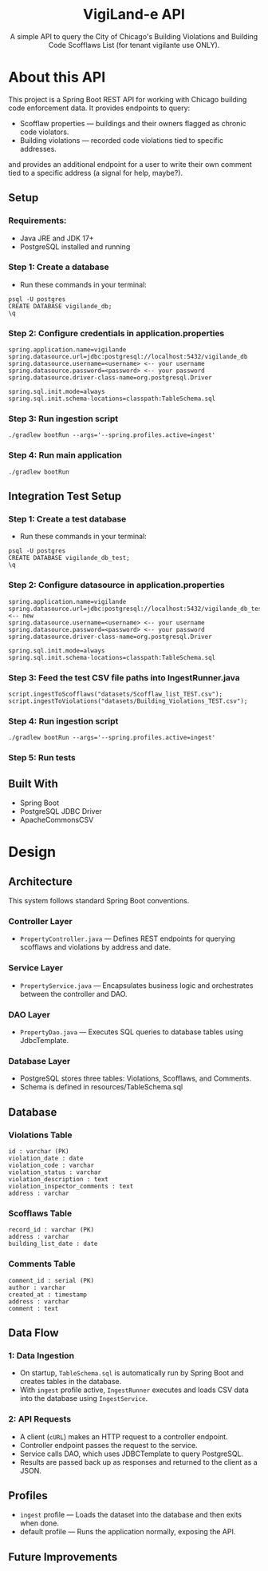 <br />
<div align="center">
<h1 align="center">VigiLand-e API</h1>

  <p align="center">
    A simple API to query the City of Chicago's Building Violations and Building Code Scofflaws List (for tenant vigilante use ONLY).
  </p>
</div>

# About this API
This project is a Spring Boot REST API for working with Chicago building code enforcement data. It provides endpoints to query:
* Scofflaw properties — buildings and their owners flagged as chronic code violators.
* Building violations — recorded code violations tied to specific addresses.

and provides an additional endpoint for a user to write their own comment tied to a specific address (a signal for help, maybe?).

## Setup
### Requirements:
* Java JRE and JDK 17+
* PostgreSQL installed and running
### Step 1: Create a database
* Run these commands in your terminal:
``` 
psql -U postgres
CREATE DATABASE vigilande_db;
\q
```
### Step 2: Configure credentials in application.properties
```
spring.application.name=vigilande
spring.datasource.url=jdbc:postgresql://localhost:5432/vigilande_db
spring.datasource.username=<username> <-- your username
spring.datasource.password=<password> <-- your password
spring.datasource.driver-class-name=org.postgresql.Driver

spring.sql.init.mode=always
spring.sql.init.schema-locations=classpath:TableSchema.sql
```

### Step 3: Run ingestion script
```
./gradlew bootRun --args='--spring.profiles.active=ingest'
```

### Step 4: Run main application
```
./gradlew bootRun
```

## Integration Test Setup
### Step 1: Create a test database
* Run these commands in your terminal:
``` 
psql -U postgres
CREATE DATABASE vigilande_db_test;
\q
```
### Step 2: Configure datasource in application.properties
```
spring.application.name=vigilande
spring.datasource.url=jdbc:postgresql://localhost:5432/vigilande_db_test <-- new
spring.datasource.username=<username> <-- your username
spring.datasource.password=<password> <-- your password
spring.datasource.driver-class-name=org.postgresql.Driver

spring.sql.init.mode=always
spring.sql.init.schema-locations=classpath:TableSchema.sql
```
### Step 3: Feed the test CSV file paths into IngestRunner.java
```
script.ingestToScofflaws("datasets/Scofflaw_list_TEST.csv");
script.ingestToViolations("datasets/Building_Violations_TEST.csv");
```
### Step 4: Run ingestion script
```
./gradlew bootRun --args='--spring.profiles.active=ingest'
```
### Step 5: Run tests

## Built With
* Spring Boot
* PostgreSQL JDBC Driver
* ApacheCommonsCSV

# Design
## Architecture
This system follows standard Spring Boot conventions.
### Controller Layer
* `PropertyController.java` — Defines REST endpoints for querying scofflaws and violations by address and date.

### Service Layer

* `PropertyService.java` — Encapsulates business logic and orchestrates between the controller and DAO.

### DAO Layer

* `PropertyDao.java` — Executes SQL queries to database tables using JdbcTemplate.

### Database Layer
* PostgreSQL stores three tables: Violations, Scofflaws, and Comments.
* Schema is defined in resources/TableSchema.sql

## Database
### Violations Table
```
id : varchar (PK)
violation_date : date
violation_code : varchar
violation_status : varchar
violation_description : text
violation_inspector_comments : text
address : varchar 
```

### Scofflaws Table
```
record_id : varchar (PK)
address : varchar
building_list_date : date
```

### Comments Table
```
comment_id : serial (PK)
author : varchar
created_at : timestamp
address : varchar
comment : text
```
## Data Flow
### 1: Data Ingestion
* On startup, `TableSchema.sql` is automatically run by Spring Boot and creates tables in the database.
* With `ingest` profile active, `IngestRunner` executes and loads CSV data into the database using `IngestService`.

### 2: API Requests
* A client (`cURL`) makes an HTTP request to a controller endpoint.
* Controller endpoint passes the request to the service.
* Service calls DAO, which uses JDBCTemplate to query PostgreSQL.
* Results are passed back up as responses and returned to the client as a JSON.

## Profiles
* `ingest` profile — Loads the dataset into the database and then exits when done.
* default profile — Runs the application normally, exposing the API.

## Future Improvements



